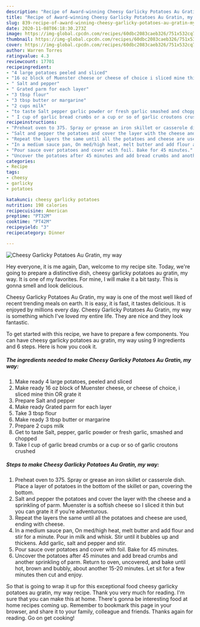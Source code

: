 ```yaml
---
description: "Recipe of Award-winning Cheesy Garlicky Potatoes Au Gratin, my way"
title: "Recipe of Award-winning Cheesy Garlicky Potatoes Au Gratin, my way"
slug: 839-recipe-of-award-winning-cheesy-garlicky-potatoes-au-gratin-my-way
date: 2020-11-08T06:18:30.273Z
image: https://img-global.cpcdn.com/recipes/60dbc2083caeb326/751x532cq70/cheesy-garlicky-potatoes-au-gratin-my-way-recipe-main-photo.jpg
thumbnail: https://img-global.cpcdn.com/recipes/60dbc2083caeb326/751x532cq70/cheesy-garlicky-potatoes-au-gratin-my-way-recipe-main-photo.jpg
cover: https://img-global.cpcdn.com/recipes/60dbc2083caeb326/751x532cq70/cheesy-garlicky-potatoes-au-gratin-my-way-recipe-main-photo.jpg
author: Warren Torres
ratingvalue: 4.3
reviewcount: 17701
recipeingredient:
- "4 large potatoes peeled and sliced"
- "16 oz block of Muenster cheese or cheese of choice i sliced mine thin OR grate it"
- " Salt and pepper"
- " Grated parm for each layer"
- "3 tbsp flour"
- "3 tbsp butter or margarine"
- "2 cups milk"
- "to taste Salt pepper garlic powder or fresh garlic smashed and chopped"
- " I cup of garlic bread crumbs or a cup or so of garlic croutons crushed"
recipeinstructions:
- "Preheat oven to 375. Spray or grease an iron skillet or casserole dish. Place a layer of potatoes in the bottom of the skillet or pan, covering the bottom."
- "Salt and pepper the potatoes and cover the layer with the cheese and a sprinkling of parm. Muenster is a softish cheese so I sliced it thin but you can grate it if you’re adventurous."
- "Repeat the layers the same until all the potatoes and cheese are used, ending with cheese."
- "In a medium sauce pan, On med/high heat, melt butter and add flour and stir for a minute. Pour in milk and whisk. Stir until it bubbles up and thickens. Add garlic, salt and pepper and stir."
- "Pour sauce over potatoes and cover with foil. Bake for 45 minutes."
- "Uncover the potatoes after 45 minutes and add bread crumbs and another sprinkling of parm. Return to oven, uncovered, and bake until hot, brown and bubbly, about another 15-20 minutes. Let sit for a few minutes then cut and enjoy."
categories:
- Recipe
tags:
- cheesy
- garlicky
- potatoes

katakunci: cheesy garlicky potatoes 
nutrition: 198 calories
recipecuisine: American
preptime: "PT32M"
cooktime: "PT42M"
recipeyield: "3"
recipecategory: Dinner

---
```



![Cheesy Garlicky Potatoes Au Gratin, my way](https://img-global.cpcdn.com/recipes/60dbc2083caeb326/751x532cq70/cheesy-garlicky-potatoes-au-gratin-my-way-recipe-main-photo.jpg)

Hey everyone, it is me again, Dan, welcome to my recipe site. Today, we're going to prepare a distinctive dish, cheesy garlicky potatoes au gratin, my way. It is one of my favorites. For mine, I will make it a bit tasty. This is gonna smell and look delicious.

Cheesy Garlicky Potatoes Au Gratin, my way is one of the most well liked of recent trending meals on earth. It is easy, it is fast, it tastes delicious. It is enjoyed by millions every day. Cheesy Garlicky Potatoes Au Gratin, my way is something which I've loved my entire life. They are nice and they look fantastic.




To get started with this recipe, we have to prepare a few components. You can have cheesy garlicky potatoes au gratin, my way using 9 ingredients and 6 steps. Here is how you cook it.

<!--inarticleads1-->

##### The ingredients needed to make Cheesy Garlicky Potatoes Au Gratin, my way:

1. Make ready 4 large potatoes, peeled and sliced
1. Make ready 16 oz block of Muenster cheese, or cheese of choice, i sliced mine thin OR grate it
1. Prepare  Salt and pepper
1. Make ready  Grated parm for each layer
1. Take 3 tbsp flour
1. Make ready 3 tbsp butter or margarine
1. Prepare 2 cups milk
1. Get to taste Salt, pepper, garlic powder or fresh garlic, smashed and chopped
1. Take  I cup of garlic bread crumbs or a cup or so of garlic croutons crushed




<!--inarticleads2-->

##### Steps to make Cheesy Garlicky Potatoes Au Gratin, my way:

1. Preheat oven to 375. Spray or grease an iron skillet or casserole dish. Place a layer of potatoes in the bottom of the skillet or pan, covering the bottom.
1. Salt and pepper the potatoes and cover the layer with the cheese and a sprinkling of parm. Muenster is a softish cheese so I sliced it thin but you can grate it if you’re adventurous.
1. Repeat the layers the same until all the potatoes and cheese are used, ending with cheese.
1. In a medium sauce pan, On med/high heat, melt butter and add flour and stir for a minute. Pour in milk and whisk. Stir until it bubbles up and thickens. Add garlic, salt and pepper and stir.
1. Pour sauce over potatoes and cover with foil. Bake for 45 minutes.
1. Uncover the potatoes after 45 minutes and add bread crumbs and another sprinkling of parm. Return to oven, uncovered, and bake until hot, brown and bubbly, about another 15-20 minutes. Let sit for a few minutes then cut and enjoy.




So that is going to wrap it up for this exceptional food cheesy garlicky potatoes au gratin, my way recipe. Thank you very much for reading. I'm sure that you can make this at home. There's gonna be interesting food at home recipes coming up. Remember to bookmark this page in your browser, and share it to your family, colleague and friends. Thanks again for reading. Go on get cooking!
